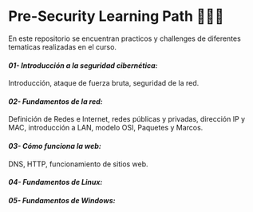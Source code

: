 # Pre-Security Learning Path  🧑‍💻🥉

En este repositorio se encuentran practicos y challenges de diferentes tematicas realizadas en el curso.

#### **_01- Introducción a la seguridad cibernética:_** 
Introducción, ataque de fuerza bruta, seguridad de la red.

#### **_02- Fundamentos de la red:_** 
Definición de Redes e Internet, redes públicas y privadas, dirección IP y MAC, introducción a LAN, modelo OSI, Paquetes y Marcos.

#### **_03- Cómo funciona la web:_** 
DNS, HTTP, funcionamiento de sitios web.

#### **_04- Fundamentos de Linux:_** 


#### **_05- Fundamentos de Windows:_** 


    
